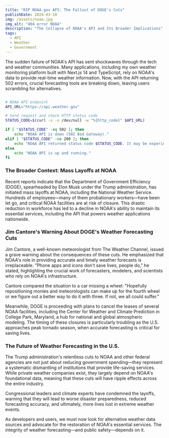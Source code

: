 ```yaml
---
title: "RIP NOAA.gov API: The Fallout of DOGE's Cuts"
publishDate: 2024-03-10
img: /assets/noaa.jpg
img_alt: "404 error NOAA"
description: "The Collapse of NOAA's API and Its Broader Implications"
tags:
  - API
  - Weather
  - Government
---
```


The sudden failure of NOAA's API has sent shockwaves through the tech and weather communities. Many applications, including my own weather monitoring platform built with Next.js 14 and TypeScript, rely on NOAA's data to provide real-time weather information. Now, with the API returning 502 errors, crucial forecasting tools are breaking down, leaving users scrambling for alternatives.
```bash

# NOAA API endpoint
API_URL="https://api.weather.gov"

# Send request and check HTTP status code
STATUS_CODE=$(curl -s -o /dev/null -w "%{http_code}" $API_URL)

if [ "$STATUS_CODE" -eq 502 ]; then
    echo "NOAA API is down (502 Bad Gateway)."
elif [ "$STATUS_CODE" -ne 200 ]; then
    echo "NOAA API returned status code $STATUS_CODE. It may be experiencing issues."
else
    echo "NOAA API is up and running."
fi
```


### The Broader Context: Mass Layoffs at NOAA

Recent reports indicate that the Department of Government Efficiency (DOGE), spearheaded by Elon Musk under the Trump administration, has initiated mass layoffs at NOAA, including the National Weather Service. Hundreds of employees—many of them probationary workers—have been let go, and critical NOAA facilities are at risk of closure. This drastic reduction in workforce has led to a decline in NOAA's ability to maintain its essential services, including the API that powers weather applications nationwide.

### Jim Cantore's Warning About DOGE's Weather Forecasting Cuts

Jim Cantore, a well-known meteorologist from The Weather Channel, issued a grave warning about the consequences of these cuts. He emphasized that NOAA's role in providing accurate and timely weather forecasts is irreplaceable. "Phone apps and icons don't save lives, people do," he stated, highlighting the crucial work of forecasters, modelers, and scientists who rely on NOAA's infrastructure.

Cantore compared the situation to a car missing a wheel: "Hopefully repositioning monies and meteorologists can make up for the fourth wheel or we figure out a better way to do it with three. If not, we all could suffer."

Meanwhile, DOGE is proceeding with plans to cancel the leases of several NOAA facilities, including the Center for Weather and Climate Prediction in College Park, Maryland, a hub for national and global atmospheric modeling. The timing of these closures is particularly troubling as the U.S. approaches peak tornado season, when accurate forecasting is critical for saving lives.

### The Future of Weather Forecasting in the U.S.

The Trump administration's relentless cuts to NOAA and other federal agencies are not just about reducing government spending—they represent a systematic dismantling of institutions that provide life-saving services. While private weather companies exist, they largely depend on NOAA's foundational data, meaning that these cuts will have ripple effects across the entire industry.

Congressional leaders and climate experts have condemned the layoffs, warning that they will lead to worse disaster preparedness, reduced forecasting accuracy, and ultimately, more lives lost in extreme weather events.

As developers and users, we must now look for alternative weather data sources and advocate for the restoration of NOAA's essential services. The integrity of weather forecasting—and public safety—depends on it.
